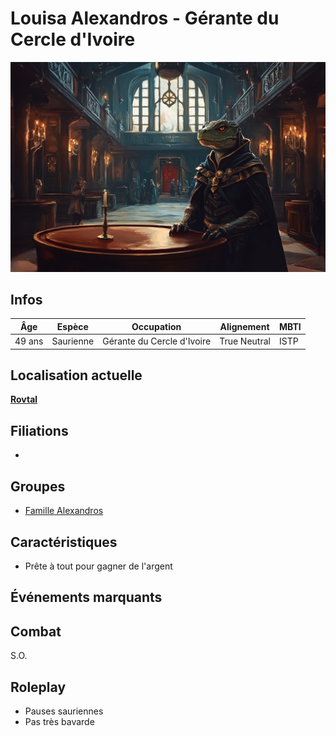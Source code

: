 # Louisa Alexandros - Gérante du Cercle d'Ivoire
![Louis Alexandros](../../../_images/LouisaAlexandros.png)

## Infos 

| Âge | Espèce | Occupation | Alignement | MBTI |
| --- | ------ | ---------- | ---------- | ---- |
| 49 ans | Saurienne | Gérante du Cercle d'Ivoire | True Neutral | ISTP |

## Localisation actuelle
[**Rovtal**](../../VILLES/Rovtal.md)

## Filiations
* 

## Groupes 
* [Famille Alexandros](./GROUPES/Famille_Alexandros.md)

## Caractéristiques
* Prête à tout pour gagner de l'argent

## Événements marquants

## Combat
S.O.

## Roleplay
* Pauses sauriennes
* Pas très bavarde